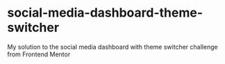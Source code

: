 # social-media-dashboard-theme-switcher
My solution to the social media dashboard with theme switcher challenge from Frontend Mentor
